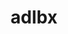 ---
title: "adlbx"
layout: cache
categories: [package, develop-2024-03-10]
meta: {"versions": ["1.0.0"], "compilers": ["cce@=15.0.1", "gcc@=10.3.0", "gcc@=11.4.0", "gcc@=9.4.0", "oneapi@=2024.0.0"], "oss": ["rhel8", "sle_hpc15", "ubuntu20.04", "ubuntu22.04"], "platforms": ["linux"], "targets": ["neoverse_v1", "neoverse_v2", "ppc64le", "x86_64_v3", "x86_64_v4", "zen4"], "stacks": ["e4s", "e4s-cray-rhel", "e4s-cray-sles", "e4s-neoverse-v2", "e4s-neoverse_v1", "e4s-oneapi", "e4s-power", "root"], "num_specs": 7, "num_specs_by_stack": {"e4s-cray-rhel": 1, "root": 7, "e4s-cray-sles": 1, "e4s-power": 1, "e4s-neoverse_v1": 1, "e4s-neoverse-v2": 1, "e4s": 1, "e4s-oneapi": 1}}
spec_details: [{"hash": "t25k2ub3uji66svo2sm57ocl3gaw35aw", "compiler": "cce@=15.0.1", "versions": ["1.0.0"], "os": "rhel8", "platform": "linux", "target": "zen4", "variants": ["build_system=autotools"], "stacks": ["e4s-cray-rhel", "root"], "size": "-", "tarball": "https://binaries.spack.io/releases/develop-2024-03-10/build_cache/linux-rhel8-zen4/cce-15.0.1/adlbx-1.0.0/linux-rhel8-zen4-cce-15.0.1-adlbx-1.0.0-t25k2ub3uji66svo2sm57ocl3gaw35aw.spack"}, {"hash": "vwgkckabffmlk5cleywuohtmpehfm3xb", "compiler": "gcc@=10.3.0", "versions": ["1.0.0"], "os": "sle_hpc15", "platform": "linux", "target": "x86_64_v4", "variants": ["build_system=autotools"], "stacks": ["root", "e4s-cray-sles"], "size": "-", "tarball": "https://binaries.spack.io/releases/develop-2024-03-10/build_cache/linux-sle_hpc15-x86_64_v4/gcc-10.3.0/adlbx-1.0.0/linux-sle_hpc15-x86_64_v4-gcc-10.3.0-adlbx-1.0.0-vwgkckabffmlk5cleywuohtmpehfm3xb.spack"}, {"hash": "kcodevo7nabyiozl43lokkaaajgqewi4", "compiler": "gcc@=9.4.0", "versions": ["1.0.0"], "os": "ubuntu20.04", "platform": "linux", "target": "ppc64le", "variants": ["build_system=autotools"], "stacks": ["root", "e4s-power"], "size": "-", "tarball": "https://binaries.spack.io/releases/develop-2024-03-10/build_cache/linux-ubuntu20.04-ppc64le/gcc-9.4.0/adlbx-1.0.0/linux-ubuntu20.04-ppc64le-gcc-9.4.0-adlbx-1.0.0-kcodevo7nabyiozl43lokkaaajgqewi4.spack"}, {"hash": "e262xkc5sx5bbwkj6c7xooyrmccxkdbg", "compiler": "gcc@=11.4.0", "versions": ["1.0.0"], "os": "ubuntu22.04", "platform": "linux", "target": "neoverse_v1", "variants": ["build_system=autotools"], "stacks": ["e4s-neoverse_v1", "root"], "size": "-", "tarball": "https://binaries.spack.io/releases/develop-2024-03-10/build_cache/linux-ubuntu22.04-neoverse_v1/gcc-11.4.0/adlbx-1.0.0/linux-ubuntu22.04-neoverse_v1-gcc-11.4.0-adlbx-1.0.0-e262xkc5sx5bbwkj6c7xooyrmccxkdbg.spack"}, {"hash": "ofkpwqfejndgbfqeuxebsvgixz4z2msh", "compiler": "gcc@=11.4.0", "versions": ["1.0.0"], "os": "ubuntu22.04", "platform": "linux", "target": "neoverse_v2", "variants": ["build_system=autotools"], "stacks": ["root", "e4s-neoverse-v2"], "size": "-", "tarball": "https://binaries.spack.io/releases/develop-2024-03-10/build_cache/linux-ubuntu22.04-neoverse_v2/gcc-11.4.0/adlbx-1.0.0/linux-ubuntu22.04-neoverse_v2-gcc-11.4.0-adlbx-1.0.0-ofkpwqfejndgbfqeuxebsvgixz4z2msh.spack"}, {"hash": "3lsgf4hg37si367ydzpwwa4u4kgp2yb2", "compiler": "gcc@=11.4.0", "versions": ["1.0.0"], "os": "ubuntu22.04", "platform": "linux", "target": "x86_64_v3", "variants": ["build_system=autotools"], "stacks": ["root", "e4s"], "size": "-", "tarball": "https://binaries.spack.io/releases/develop-2024-03-10/build_cache/linux-ubuntu22.04-x86_64_v3/gcc-11.4.0/adlbx-1.0.0/linux-ubuntu22.04-x86_64_v3-gcc-11.4.0-adlbx-1.0.0-3lsgf4hg37si367ydzpwwa4u4kgp2yb2.spack"}, {"hash": "s3yyiv43lsucuofbdykb7l6lzldb2b3j", "compiler": "oneapi@=2024.0.0", "versions": ["1.0.0"], "os": "ubuntu22.04", "platform": "linux", "target": "x86_64_v3", "variants": ["build_system=autotools"], "stacks": ["root", "e4s-oneapi"], "size": "-", "tarball": "https://binaries.spack.io/releases/develop-2024-03-10/build_cache/linux-ubuntu22.04-x86_64_v3/oneapi-2024.0.0/adlbx-1.0.0/linux-ubuntu22.04-x86_64_v3-oneapi-2024.0.0-adlbx-1.0.0-s3yyiv43lsucuofbdykb7l6lzldb2b3j.spack"}]
---